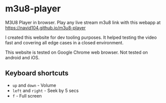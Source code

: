 # m3u8-player
M3U8 Player in browser. Play any live stream m3u8 link with this webapp at https://navid104.github.io/m3u8-player

I created this website for dev tooling purposes. It helped testing the video fast and covering all edge cases in a closed environment.
  
This website is tested on Google Chrome web browser. Not tested on android and iOS.
## Keyboard shortcuts
* `up` and `down` - Volume
* `left` and `right` - Seek by 5 secs
* `f` - Full screen


